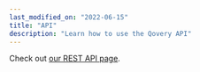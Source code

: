 ```yaml
---
last_modified_on: "2022-06-15"
title: "API"
description: "Learn how to use the Qovery API"
---
```


Check out [our REST API page][docs.using-qovery.interface.rest-api].


[docs.using-qovery.interface.rest-api]: /docs/using-qovery/interface/rest-api/
